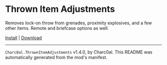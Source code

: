 # Thrown Item Adjustments

Removes lock-on throw from grenades, proximity explosives, and a few other items. Remote and briefcase options as well.

[Install](https://hitman-resources.netlify.app/smf-install-link/https://github.com/charc0al/HM3_ThrownItemAdjustments/releases/latest/download/mod.framework.zip) | [Download](https://github.com/charc0al/HM3_ThrownItemAdjustments/releases/latest/download/mod.framework.zip)

---

`Charc0al.ThrownItemAdjustments` v1.4.0, by Charc0al. This README was automatically generated from the mod's manifest.
